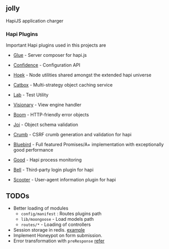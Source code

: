 ## jolly
HapiJS application charger

### Hapi Plugins 
Important Hapi plugins used in this projects are

- [Glue](https://github.com/hapijs/glue) - Server composer for hapi.js
- [Confidence](https://github.com/hapijs/confidence) - Configuration API
- [Hoek](https://github.com/hapijs/hoek) - Node utilities shared amongst the extended hapi universe
- [Catbox](https://github.com/hapijs/catbox) - Multi-strategy object caching service
- [Lab](https://github.com/hapijs/lab) - Test Utility
- [Visionary](https://github.com/hapijs/visionary)  - View engine handler
- [Boom](https://github.com/hapijs/boom) - HTTP-friendly error objects
- [Joi](https://github.com/hapijs/joi) - Object schema validation
- [Crumb](https://github.com/hapijs/crumb) - CSRF crumb generation and validation for hapi
- [Bluebird](https://github.com/petkaantonov/bluebird) - Full featured Promises/A+ implementation with exceptionally good performance

- [Good](https://github.com/hapijs/good) - Hapi process monitoring
- [Bell](https://github.com/hapijs/bell) - Third-party login plugin for hapi
- [Scooter](https://github.com/hapijs/scooter) - User-agent information plugin for hapi

## TODOs
- Better loading of modules 
	-  ```config/manifest``` : Routes plugins path
	-  ```lib/moongoose``` - Load models path 
	- ```routes/*``` - Loading of controllers
- Session storage in redis. [example](https://github.com/hapijs/hapi-auth-cookie/blob/master/example/index.js)
- Implement Honeypot on form submission.
- Error transformation with ```preResponse``` [refer](http://hapijs.com/api#error-transformation)



